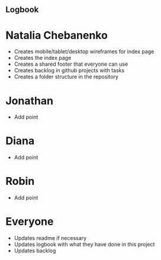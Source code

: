 ## Logbook
# Natalia Chebanenko
- Creates mobile/tablet/desktop wireframes for index page
- Creates the index page
- Creates a shared footer that everyone can use
- Creates backlog in github projects with tasks
- Creates a folder structure in the repository

# Jonathan
- Add point
# Diana
- Add point
# Robin
- Add point

# Everyone
- Updates readme if necessary
- Updates logbook with what they have done in this project
- Updates backlog